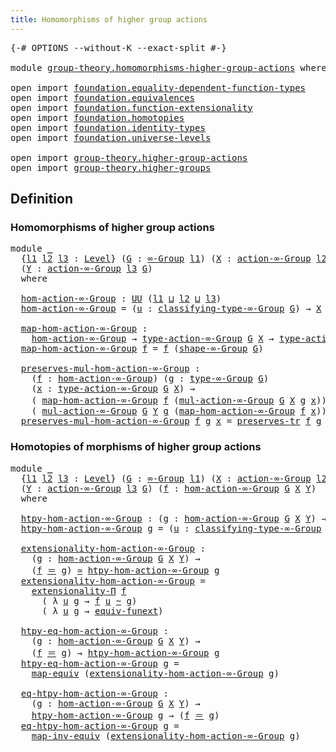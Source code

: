 ```yaml
---
title: Homomorphisms of higher group actions
---
```


<pre class="Agda"><a id="63" class="Symbol">{-#</a> <a id="67" class="Keyword">OPTIONS</a> <a id="75" class="Pragma">--without-K</a> <a id="87" class="Pragma">--exact-split</a> <a id="101" class="Symbol">#-}</a>

<a id="106" class="Keyword">module</a> <a id="113" href="group-theory.homomorphisms-higher-group-actions.html" class="Module">group-theory.homomorphisms-higher-group-actions</a> <a id="161" class="Keyword">where</a>

<a id="168" class="Keyword">open</a> <a id="173" class="Keyword">import</a> <a id="180" href="foundation.equality-dependent-function-types.html" class="Module">foundation.equality-dependent-function-types</a>
<a id="225" class="Keyword">open</a> <a id="230" class="Keyword">import</a> <a id="237" href="foundation.equivalences.html" class="Module">foundation.equivalences</a>
<a id="261" class="Keyword">open</a> <a id="266" class="Keyword">import</a> <a id="273" href="foundation.function-extensionality.html" class="Module">foundation.function-extensionality</a>
<a id="308" class="Keyword">open</a> <a id="313" class="Keyword">import</a> <a id="320" href="foundation.homotopies.html" class="Module">foundation.homotopies</a>
<a id="342" class="Keyword">open</a> <a id="347" class="Keyword">import</a> <a id="354" href="foundation.identity-types.html" class="Module">foundation.identity-types</a>
<a id="380" class="Keyword">open</a> <a id="385" class="Keyword">import</a> <a id="392" href="foundation.universe-levels.html" class="Module">foundation.universe-levels</a>

<a id="420" class="Keyword">open</a> <a id="425" class="Keyword">import</a> <a id="432" href="group-theory.higher-group-actions.html" class="Module">group-theory.higher-group-actions</a>
<a id="466" class="Keyword">open</a> <a id="471" class="Keyword">import</a> <a id="478" href="group-theory.higher-groups.html" class="Module">group-theory.higher-groups</a>
</pre>
## Definition

### Homomorphisms of higher group actions

<pre class="Agda"><a id="576" class="Keyword">module</a> <a id="583" href="group-theory.homomorphisms-higher-group-actions.html#583" class="Module">_</a>
  <a id="587" class="Symbol">{</a><a id="588" href="group-theory.homomorphisms-higher-group-actions.html#588" class="Bound">l1</a> <a id="591" href="group-theory.homomorphisms-higher-group-actions.html#591" class="Bound">l2</a> <a id="594" href="group-theory.homomorphisms-higher-group-actions.html#594" class="Bound">l3</a> <a id="597" class="Symbol">:</a> <a id="599" href="Agda.Primitive.html#597" class="Postulate">Level</a><a id="604" class="Symbol">}</a> <a id="606" class="Symbol">(</a><a id="607" href="group-theory.homomorphisms-higher-group-actions.html#607" class="Bound">G</a> <a id="609" class="Symbol">:</a> <a id="611" href="group-theory.higher-groups.html#1626" class="Function">∞-Group</a> <a id="619" href="group-theory.homomorphisms-higher-group-actions.html#588" class="Bound">l1</a><a id="621" class="Symbol">)</a> <a id="623" class="Symbol">(</a><a id="624" href="group-theory.homomorphisms-higher-group-actions.html#624" class="Bound">X</a> <a id="626" class="Symbol">:</a> <a id="628" href="group-theory.higher-group-actions.html#367" class="Function">action-∞-Group</a> <a id="643" href="group-theory.homomorphisms-higher-group-actions.html#591" class="Bound">l2</a> <a id="646" href="group-theory.homomorphisms-higher-group-actions.html#607" class="Bound">G</a><a id="647" class="Symbol">)</a>
  <a id="651" class="Symbol">(</a><a id="652" href="group-theory.homomorphisms-higher-group-actions.html#652" class="Bound">Y</a> <a id="654" class="Symbol">:</a> <a id="656" href="group-theory.higher-group-actions.html#367" class="Function">action-∞-Group</a> <a id="671" href="group-theory.homomorphisms-higher-group-actions.html#594" class="Bound">l3</a> <a id="674" href="group-theory.homomorphisms-higher-group-actions.html#607" class="Bound">G</a><a id="675" class="Symbol">)</a>
  <a id="679" class="Keyword">where</a>

  <a id="688" href="group-theory.homomorphisms-higher-group-actions.html#688" class="Function">hom-action-∞-Group</a> <a id="707" class="Symbol">:</a> <a id="709" href="foundation-core.universe-levels.html#235" class="Primitive">UU</a> <a id="712" class="Symbol">(</a><a id="713" href="group-theory.homomorphisms-higher-group-actions.html#588" class="Bound">l1</a> <a id="716" href="Agda.Primitive.html#810" class="Primitive Operator">⊔</a> <a id="718" href="group-theory.homomorphisms-higher-group-actions.html#591" class="Bound">l2</a> <a id="721" href="Agda.Primitive.html#810" class="Primitive Operator">⊔</a> <a id="723" href="group-theory.homomorphisms-higher-group-actions.html#594" class="Bound">l3</a><a id="725" class="Symbol">)</a>
  <a id="729" href="group-theory.homomorphisms-higher-group-actions.html#688" class="Function">hom-action-∞-Group</a> <a id="748" class="Symbol">=</a> <a id="750" class="Symbol">(</a><a id="751" href="group-theory.homomorphisms-higher-group-actions.html#751" class="Bound">u</a> <a id="753" class="Symbol">:</a> <a id="755" href="group-theory.higher-groups.html#1885" class="Function">classifying-type-∞-Group</a> <a id="780" href="group-theory.homomorphisms-higher-group-actions.html#607" class="Bound">G</a><a id="781" class="Symbol">)</a> <a id="783" class="Symbol">→</a> <a id="785" href="group-theory.homomorphisms-higher-group-actions.html#624" class="Bound">X</a> <a id="787" href="group-theory.homomorphisms-higher-group-actions.html#751" class="Bound">u</a> <a id="789" class="Symbol">→</a> <a id="791" href="group-theory.homomorphisms-higher-group-actions.html#652" class="Bound">Y</a> <a id="793" href="group-theory.homomorphisms-higher-group-actions.html#751" class="Bound">u</a>

  <a id="798" href="group-theory.homomorphisms-higher-group-actions.html#798" class="Function">map-hom-action-∞-Group</a> <a id="821" class="Symbol">:</a>
    <a id="827" href="group-theory.homomorphisms-higher-group-actions.html#688" class="Function">hom-action-∞-Group</a> <a id="846" class="Symbol">→</a> <a id="848" href="group-theory.higher-group-actions.html#588" class="Function">type-action-∞-Group</a> <a id="868" href="group-theory.homomorphisms-higher-group-actions.html#607" class="Bound">G</a> <a id="870" href="group-theory.homomorphisms-higher-group-actions.html#624" class="Bound">X</a> <a id="872" class="Symbol">→</a> <a id="874" href="group-theory.higher-group-actions.html#588" class="Function">type-action-∞-Group</a> <a id="894" href="group-theory.homomorphisms-higher-group-actions.html#607" class="Bound">G</a> <a id="896" href="group-theory.homomorphisms-higher-group-actions.html#652" class="Bound">Y</a>
  <a id="900" href="group-theory.homomorphisms-higher-group-actions.html#798" class="Function">map-hom-action-∞-Group</a> <a id="923" href="group-theory.homomorphisms-higher-group-actions.html#923" class="Bound">f</a> <a id="925" class="Symbol">=</a> <a id="927" href="group-theory.homomorphisms-higher-group-actions.html#923" class="Bound">f</a> <a id="929" class="Symbol">(</a><a id="930" href="group-theory.higher-groups.html#2004" class="Function">shape-∞-Group</a> <a id="944" href="group-theory.homomorphisms-higher-group-actions.html#607" class="Bound">G</a><a id="945" class="Symbol">)</a>

  <a id="950" href="group-theory.homomorphisms-higher-group-actions.html#950" class="Function">preserves-mul-hom-action-∞-Group</a> <a id="983" class="Symbol">:</a>
    <a id="989" class="Symbol">(</a><a id="990" href="group-theory.homomorphisms-higher-group-actions.html#990" class="Bound">f</a> <a id="992" class="Symbol">:</a> <a id="994" href="group-theory.homomorphisms-higher-group-actions.html#688" class="Function">hom-action-∞-Group</a><a id="1012" class="Symbol">)</a> <a id="1014" class="Symbol">(</a><a id="1015" href="group-theory.homomorphisms-higher-group-actions.html#1015" class="Bound">g</a> <a id="1017" class="Symbol">:</a> <a id="1019" href="group-theory.higher-groups.html#2808" class="Function">type-∞-Group</a> <a id="1032" href="group-theory.homomorphisms-higher-group-actions.html#607" class="Bound">G</a><a id="1033" class="Symbol">)</a>
    <a id="1039" class="Symbol">(</a><a id="1040" href="group-theory.homomorphisms-higher-group-actions.html#1040" class="Bound">x</a> <a id="1042" class="Symbol">:</a> <a id="1044" href="group-theory.higher-group-actions.html#588" class="Function">type-action-∞-Group</a> <a id="1064" href="group-theory.homomorphisms-higher-group-actions.html#607" class="Bound">G</a> <a id="1066" href="group-theory.homomorphisms-higher-group-actions.html#624" class="Bound">X</a><a id="1067" class="Symbol">)</a> <a id="1069" class="Symbol">→</a>
    <a id="1075" class="Symbol">(</a> <a id="1077" href="group-theory.homomorphisms-higher-group-actions.html#798" class="Function">map-hom-action-∞-Group</a> <a id="1100" href="group-theory.homomorphisms-higher-group-actions.html#990" class="Bound">f</a> <a id="1102" class="Symbol">(</a><a id="1103" href="group-theory.higher-group-actions.html#663" class="Function">mul-action-∞-Group</a> <a id="1122" href="group-theory.homomorphisms-higher-group-actions.html#607" class="Bound">G</a> <a id="1124" href="group-theory.homomorphisms-higher-group-actions.html#624" class="Bound">X</a> <a id="1126" href="group-theory.homomorphisms-higher-group-actions.html#1015" class="Bound">g</a> <a id="1128" href="group-theory.homomorphisms-higher-group-actions.html#1040" class="Bound">x</a><a id="1129" class="Symbol">))</a> <a id="1132" href="foundation-core.identity-types.html#1865" class="Function Operator">＝</a>
    <a id="1138" class="Symbol">(</a> <a id="1140" href="group-theory.higher-group-actions.html#663" class="Function">mul-action-∞-Group</a> <a id="1159" href="group-theory.homomorphisms-higher-group-actions.html#607" class="Bound">G</a> <a id="1161" href="group-theory.homomorphisms-higher-group-actions.html#652" class="Bound">Y</a> <a id="1163" href="group-theory.homomorphisms-higher-group-actions.html#1015" class="Bound">g</a> <a id="1165" class="Symbol">(</a><a id="1166" href="group-theory.homomorphisms-higher-group-actions.html#798" class="Function">map-hom-action-∞-Group</a> <a id="1189" href="group-theory.homomorphisms-higher-group-actions.html#990" class="Bound">f</a> <a id="1191" href="group-theory.homomorphisms-higher-group-actions.html#1040" class="Bound">x</a><a id="1192" class="Symbol">))</a>
  <a id="1197" href="group-theory.homomorphisms-higher-group-actions.html#950" class="Function">preserves-mul-hom-action-∞-Group</a> <a id="1230" href="group-theory.homomorphisms-higher-group-actions.html#1230" class="Bound">f</a> <a id="1232" href="group-theory.homomorphisms-higher-group-actions.html#1232" class="Bound">g</a> <a id="1234" href="group-theory.homomorphisms-higher-group-actions.html#1234" class="Bound">x</a> <a id="1236" class="Symbol">=</a> <a id="1238" href="foundation-core.identity-types.html#6972" class="Function">preserves-tr</a> <a id="1251" href="group-theory.homomorphisms-higher-group-actions.html#1230" class="Bound">f</a> <a id="1253" href="group-theory.homomorphisms-higher-group-actions.html#1232" class="Bound">g</a> <a id="1255" href="group-theory.homomorphisms-higher-group-actions.html#1234" class="Bound">x</a>
</pre>
### Homotopies of morphisms of higher group actions

<pre class="Agda"><a id="1323" class="Keyword">module</a> <a id="1330" href="group-theory.homomorphisms-higher-group-actions.html#1330" class="Module">_</a>
  <a id="1334" class="Symbol">{</a><a id="1335" href="group-theory.homomorphisms-higher-group-actions.html#1335" class="Bound">l1</a> <a id="1338" href="group-theory.homomorphisms-higher-group-actions.html#1338" class="Bound">l2</a> <a id="1341" href="group-theory.homomorphisms-higher-group-actions.html#1341" class="Bound">l3</a> <a id="1344" class="Symbol">:</a> <a id="1346" href="Agda.Primitive.html#597" class="Postulate">Level</a><a id="1351" class="Symbol">}</a> <a id="1353" class="Symbol">(</a><a id="1354" href="group-theory.homomorphisms-higher-group-actions.html#1354" class="Bound">G</a> <a id="1356" class="Symbol">:</a> <a id="1358" href="group-theory.higher-groups.html#1626" class="Function">∞-Group</a> <a id="1366" href="group-theory.homomorphisms-higher-group-actions.html#1335" class="Bound">l1</a><a id="1368" class="Symbol">)</a> <a id="1370" class="Symbol">(</a><a id="1371" href="group-theory.homomorphisms-higher-group-actions.html#1371" class="Bound">X</a> <a id="1373" class="Symbol">:</a> <a id="1375" href="group-theory.higher-group-actions.html#367" class="Function">action-∞-Group</a> <a id="1390" href="group-theory.homomorphisms-higher-group-actions.html#1338" class="Bound">l2</a> <a id="1393" href="group-theory.homomorphisms-higher-group-actions.html#1354" class="Bound">G</a><a id="1394" class="Symbol">)</a>
  <a id="1398" class="Symbol">(</a><a id="1399" href="group-theory.homomorphisms-higher-group-actions.html#1399" class="Bound">Y</a> <a id="1401" class="Symbol">:</a> <a id="1403" href="group-theory.higher-group-actions.html#367" class="Function">action-∞-Group</a> <a id="1418" href="group-theory.homomorphisms-higher-group-actions.html#1341" class="Bound">l3</a> <a id="1421" href="group-theory.homomorphisms-higher-group-actions.html#1354" class="Bound">G</a><a id="1422" class="Symbol">)</a> <a id="1424" class="Symbol">(</a><a id="1425" href="group-theory.homomorphisms-higher-group-actions.html#1425" class="Bound">f</a> <a id="1427" class="Symbol">:</a> <a id="1429" href="group-theory.homomorphisms-higher-group-actions.html#688" class="Function">hom-action-∞-Group</a> <a id="1448" href="group-theory.homomorphisms-higher-group-actions.html#1354" class="Bound">G</a> <a id="1450" href="group-theory.homomorphisms-higher-group-actions.html#1371" class="Bound">X</a> <a id="1452" href="group-theory.homomorphisms-higher-group-actions.html#1399" class="Bound">Y</a><a id="1453" class="Symbol">)</a>
  <a id="1457" class="Keyword">where</a>

  <a id="1466" href="group-theory.homomorphisms-higher-group-actions.html#1466" class="Function">htpy-hom-action-∞-Group</a> <a id="1490" class="Symbol">:</a> <a id="1492" class="Symbol">(</a><a id="1493" href="group-theory.homomorphisms-higher-group-actions.html#1493" class="Bound">g</a> <a id="1495" class="Symbol">:</a> <a id="1497" href="group-theory.homomorphisms-higher-group-actions.html#688" class="Function">hom-action-∞-Group</a> <a id="1516" href="group-theory.homomorphisms-higher-group-actions.html#1354" class="Bound">G</a> <a id="1518" href="group-theory.homomorphisms-higher-group-actions.html#1371" class="Bound">X</a> <a id="1520" href="group-theory.homomorphisms-higher-group-actions.html#1399" class="Bound">Y</a><a id="1521" class="Symbol">)</a> <a id="1523" class="Symbol">→</a> <a id="1525" href="foundation-core.universe-levels.html#235" class="Primitive">UU</a> <a id="1528" class="Symbol">(</a><a id="1529" href="group-theory.homomorphisms-higher-group-actions.html#1335" class="Bound">l1</a> <a id="1532" href="Agda.Primitive.html#810" class="Primitive Operator">⊔</a> <a id="1534" href="group-theory.homomorphisms-higher-group-actions.html#1338" class="Bound">l2</a> <a id="1537" href="Agda.Primitive.html#810" class="Primitive Operator">⊔</a> <a id="1539" href="group-theory.homomorphisms-higher-group-actions.html#1341" class="Bound">l3</a><a id="1541" class="Symbol">)</a>
  <a id="1545" href="group-theory.homomorphisms-higher-group-actions.html#1466" class="Function">htpy-hom-action-∞-Group</a> <a id="1569" href="group-theory.homomorphisms-higher-group-actions.html#1569" class="Bound">g</a> <a id="1571" class="Symbol">=</a> <a id="1573" class="Symbol">(</a><a id="1574" href="group-theory.homomorphisms-higher-group-actions.html#1574" class="Bound">u</a> <a id="1576" class="Symbol">:</a> <a id="1578" href="group-theory.higher-groups.html#1885" class="Function">classifying-type-∞-Group</a> <a id="1603" href="group-theory.homomorphisms-higher-group-actions.html#1354" class="Bound">G</a><a id="1604" class="Symbol">)</a> <a id="1606" class="Symbol">→</a> <a id="1608" class="Symbol">(</a><a id="1609" href="group-theory.homomorphisms-higher-group-actions.html#1425" class="Bound">f</a> <a id="1611" href="group-theory.homomorphisms-higher-group-actions.html#1574" class="Bound">u</a><a id="1612" class="Symbol">)</a> <a id="1614" href="foundation-core.homotopies.html#627" class="Function Operator">~</a> <a id="1616" class="Symbol">(</a><a id="1617" href="group-theory.homomorphisms-higher-group-actions.html#1569" class="Bound">g</a> <a id="1619" href="group-theory.homomorphisms-higher-group-actions.html#1574" class="Bound">u</a><a id="1620" class="Symbol">)</a>

  <a id="1625" href="group-theory.homomorphisms-higher-group-actions.html#1625" class="Function">extensionality-hom-action-∞-Group</a> <a id="1659" class="Symbol">:</a>
    <a id="1665" class="Symbol">(</a><a id="1666" href="group-theory.homomorphisms-higher-group-actions.html#1666" class="Bound">g</a> <a id="1668" class="Symbol">:</a> <a id="1670" href="group-theory.homomorphisms-higher-group-actions.html#688" class="Function">hom-action-∞-Group</a> <a id="1689" href="group-theory.homomorphisms-higher-group-actions.html#1354" class="Bound">G</a> <a id="1691" href="group-theory.homomorphisms-higher-group-actions.html#1371" class="Bound">X</a> <a id="1693" href="group-theory.homomorphisms-higher-group-actions.html#1399" class="Bound">Y</a><a id="1694" class="Symbol">)</a> <a id="1696" class="Symbol">→</a>
    <a id="1702" class="Symbol">(</a><a id="1703" href="group-theory.homomorphisms-higher-group-actions.html#1425" class="Bound">f</a> <a id="1705" href="foundation-core.identity-types.html#1865" class="Function Operator">＝</a> <a id="1707" href="group-theory.homomorphisms-higher-group-actions.html#1666" class="Bound">g</a><a id="1708" class="Symbol">)</a> <a id="1710" href="foundation-core.equivalences.html#1621" class="Function Operator">≃</a> <a id="1712" href="group-theory.homomorphisms-higher-group-actions.html#1466" class="Function">htpy-hom-action-∞-Group</a> <a id="1736" href="group-theory.homomorphisms-higher-group-actions.html#1666" class="Bound">g</a>
  <a id="1740" href="group-theory.homomorphisms-higher-group-actions.html#1625" class="Function">extensionality-hom-action-∞-Group</a> <a id="1774" class="Symbol">=</a>
    <a id="1780" href="foundation.equality-dependent-function-types.html#2224" class="Function">extensionality-Π</a> <a id="1797" href="group-theory.homomorphisms-higher-group-actions.html#1425" class="Bound">f</a>
      <a id="1805" class="Symbol">(</a> <a id="1807" class="Symbol">λ</a> <a id="1809" href="group-theory.homomorphisms-higher-group-actions.html#1809" class="Bound">u</a> <a id="1811" href="group-theory.homomorphisms-higher-group-actions.html#1811" class="Bound">g</a> <a id="1813" class="Symbol">→</a> <a id="1815" href="group-theory.homomorphisms-higher-group-actions.html#1425" class="Bound">f</a> <a id="1817" href="group-theory.homomorphisms-higher-group-actions.html#1809" class="Bound">u</a> <a id="1819" href="foundation-core.homotopies.html#627" class="Function Operator">~</a> <a id="1821" href="group-theory.homomorphisms-higher-group-actions.html#1811" class="Bound">g</a><a id="1822" class="Symbol">)</a>
      <a id="1830" class="Symbol">(</a> <a id="1832" class="Symbol">λ</a> <a id="1834" href="group-theory.homomorphisms-higher-group-actions.html#1834" class="Bound">u</a> <a id="1836" href="group-theory.homomorphisms-higher-group-actions.html#1836" class="Bound">g</a> <a id="1838" class="Symbol">→</a> <a id="1840" href="foundation-core.function-extensionality.html#1301" class="Function">equiv-funext</a><a id="1852" class="Symbol">)</a>

  <a id="1857" href="group-theory.homomorphisms-higher-group-actions.html#1857" class="Function">htpy-eq-hom-action-∞-Group</a> <a id="1884" class="Symbol">:</a>
    <a id="1890" class="Symbol">(</a><a id="1891" href="group-theory.homomorphisms-higher-group-actions.html#1891" class="Bound">g</a> <a id="1893" class="Symbol">:</a> <a id="1895" href="group-theory.homomorphisms-higher-group-actions.html#688" class="Function">hom-action-∞-Group</a> <a id="1914" href="group-theory.homomorphisms-higher-group-actions.html#1354" class="Bound">G</a> <a id="1916" href="group-theory.homomorphisms-higher-group-actions.html#1371" class="Bound">X</a> <a id="1918" href="group-theory.homomorphisms-higher-group-actions.html#1399" class="Bound">Y</a><a id="1919" class="Symbol">)</a> <a id="1921" class="Symbol">→</a>
    <a id="1927" class="Symbol">(</a><a id="1928" href="group-theory.homomorphisms-higher-group-actions.html#1425" class="Bound">f</a> <a id="1930" href="foundation-core.identity-types.html#1865" class="Function Operator">＝</a> <a id="1932" href="group-theory.homomorphisms-higher-group-actions.html#1891" class="Bound">g</a><a id="1933" class="Symbol">)</a> <a id="1935" class="Symbol">→</a> <a id="1937" href="group-theory.homomorphisms-higher-group-actions.html#1466" class="Function">htpy-hom-action-∞-Group</a> <a id="1961" href="group-theory.homomorphisms-higher-group-actions.html#1891" class="Bound">g</a>
  <a id="1965" href="group-theory.homomorphisms-higher-group-actions.html#1857" class="Function">htpy-eq-hom-action-∞-Group</a> <a id="1992" href="group-theory.homomorphisms-higher-group-actions.html#1992" class="Bound">g</a> <a id="1994" class="Symbol">=</a>
    <a id="2000" href="foundation-core.equivalences.html#1821" class="Function">map-equiv</a> <a id="2010" class="Symbol">(</a><a id="2011" href="group-theory.homomorphisms-higher-group-actions.html#1625" class="Function">extensionality-hom-action-∞-Group</a> <a id="2045" href="group-theory.homomorphisms-higher-group-actions.html#1992" class="Bound">g</a><a id="2046" class="Symbol">)</a>

  <a id="2051" href="group-theory.homomorphisms-higher-group-actions.html#2051" class="Function">eq-htpy-hom-action-∞-Group</a> <a id="2078" class="Symbol">:</a>
    <a id="2084" class="Symbol">(</a><a id="2085" href="group-theory.homomorphisms-higher-group-actions.html#2085" class="Bound">g</a> <a id="2087" class="Symbol">:</a> <a id="2089" href="group-theory.homomorphisms-higher-group-actions.html#688" class="Function">hom-action-∞-Group</a> <a id="2108" href="group-theory.homomorphisms-higher-group-actions.html#1354" class="Bound">G</a> <a id="2110" href="group-theory.homomorphisms-higher-group-actions.html#1371" class="Bound">X</a> <a id="2112" href="group-theory.homomorphisms-higher-group-actions.html#1399" class="Bound">Y</a><a id="2113" class="Symbol">)</a> <a id="2115" class="Symbol">→</a>
    <a id="2121" href="group-theory.homomorphisms-higher-group-actions.html#1466" class="Function">htpy-hom-action-∞-Group</a> <a id="2145" href="group-theory.homomorphisms-higher-group-actions.html#2085" class="Bound">g</a> <a id="2147" class="Symbol">→</a> <a id="2149" class="Symbol">(</a><a id="2150" href="group-theory.homomorphisms-higher-group-actions.html#1425" class="Bound">f</a> <a id="2152" href="foundation-core.identity-types.html#1865" class="Function Operator">＝</a> <a id="2154" href="group-theory.homomorphisms-higher-group-actions.html#2085" class="Bound">g</a><a id="2155" class="Symbol">)</a>
  <a id="2159" href="group-theory.homomorphisms-higher-group-actions.html#2051" class="Function">eq-htpy-hom-action-∞-Group</a> <a id="2186" href="group-theory.homomorphisms-higher-group-actions.html#2186" class="Bound">g</a> <a id="2188" class="Symbol">=</a>
    <a id="2194" href="foundation-core.equivalences.html#5036" class="Function">map-inv-equiv</a> <a id="2208" class="Symbol">(</a><a id="2209" href="group-theory.homomorphisms-higher-group-actions.html#1625" class="Function">extensionality-hom-action-∞-Group</a> <a id="2243" href="group-theory.homomorphisms-higher-group-actions.html#2186" class="Bound">g</a><a id="2244" class="Symbol">)</a>
</pre>